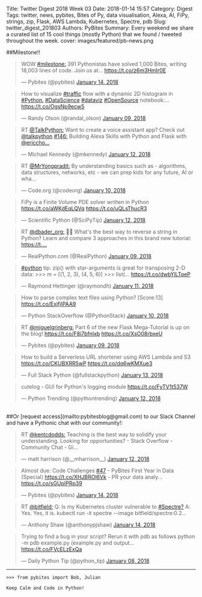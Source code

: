 Title: Twitter Digest 2018 Week 03
Date: 2018-01-14 15:57
Category: Digest
Tags: twitter, news, pybites, Bites of Py, data visualisation, Alexa, AI, FiPy, strings, zip, Flask, AWS Lambda, Kubernetes, Spectre, pdb
Slug: twitter_digest_201803
Authors: PyBites
Summary: Every weekend we share a curated list of 15 cool things (mostly Python) that we found / tweeted throughout the week.
cover: images/featured/pb-news.png

##Milestone!!

<blockquote class="twitter-tweet"><p>WOW <a href="https://twitter.com/search/#milestone:" target="_blank">#milestone:</a> 391 Pythonistas have solved 1,000 Bites, writing 18,003 lines of code. Join us at… <a href="https://t.co/z6m3HmIr0E" title="https://t.co/z6m3HmIr0E" target="_blank">https://t.co/z6m3HmIr0E</a></p>— Pybites (@pybites) <a href="https://twitter.com/pybites/status/952485653413007360" data-datetime="2018-01-14T10:20:50+00:00">January 14, 2018</a></blockquote>

<blockquote class="twitter-tweet"><p>How to visualize <a href="https://twitter.com/search/#traffic" target="_blank">#traffic</a> flow with a dynamic 2D histogram in <a href="https://twitter.com/search/#Python." target="_blank">#Python.</a> <a href="https://twitter.com/search/#DataScience" target="_blank">#DataScience</a> <a href="https://twitter.com/search/#dataviz" target="_blank">#dataviz</a> <a href="https://twitter.com/search/#OpenSource" target="_blank">#OpenSource</a> notebook:… <a href="https://t.co/OgsNp9ecw5" title="https://t.co/OgsNp9ecw5" target="_blank">https://t.co/OgsNp9ecw5</a></p>— Randy Olson (@randal_olson) <a href="https://twitter.com/randal_olson/status/950761680065081344" data-datetime="2018-01-09T16:10:23+00:00">January 09, 2018</a></blockquote>

<blockquote class="twitter-tweet"><p>RT <a href="https://twitter.com/@TalkPython:" target="_blank">@TalkPython:</a> Want to create a voice assistant app? Check out <a href="https://twitter.com/@talkpython" target="_blank">@talkpython</a> <a href="https://twitter.com/search/#146:" target="_blank">#146:</a> Building Alexa Skills with Python and Flask with <a href="https://twitter.com/@ericcho…" target="_blank">@ericcho…</a></p>— Michael Kennedy (@mkennedy) <a href="https://twitter.com/mkennedy/status/951605713712816128" data-datetime="2018-01-12T00:04:16+00:00">January 12, 2018</a></blockquote>

<blockquote class="twitter-tweet"><p>RT <a href="https://twitter.com/@MrYongpradit:" target="_blank">@MrYongpradit:</a> By understanding basics such as - algorithms, data structures, networks, etc - we can prep kids for any future, AI or wha…</p>— Code.org (@codeorg) <a href="https://twitter.com/codeorg/status/951211133045583872" data-datetime="2018-01-10T21:56:21+00:00">January 10, 2018</a></blockquote>

<blockquote class="twitter-tweet"><p>FiPy is a Finite Volume PDE solver written in Python <a href="https://t.co/aWKdEqLQVq" title="https://t.co/aWKdEqLQVq" target="_blank">https://t.co/aWKdEqLQVq</a> <a href="https://t.co/uQLsThucR3" title="https://t.co/uQLsThucR3" target="_blank">https://t.co/uQLsThucR3</a></p>— Scientific Python (@SciPyTip) <a href="https://twitter.com/SciPyTip/status/951943154185527296" data-datetime="2018-01-12T22:25:08+00:00">January 12, 2018</a></blockquote>

<blockquote class="twitter-tweet"><p>RT <a href="https://twitter.com/@dbader_org:" target="_blank">@dbader_org:</a> 🐍📰 What's the best way to reverse a string in Python? Learn and compare 3 approaches in this brand new tutorial: <a href="https://t.…" title="https://t.…" target="_blank">https://t.…</a></p>— RealPython.com (@RealPython) <a href="https://twitter.com/RealPython/status/950766198362460160" data-datetime="2018-01-09T16:28:20+00:00">January 09, 2018</a></blockquote>

<blockquote class="twitter-tweet"><p><a href="https://twitter.com/search/#python" target="_blank">#python</a> tip: zip() with star-arguments is great for transposing 2-D data: &gt;&gt;&gt; m = [(1, 2, 3), (4, 5, 6)] &gt;&gt;&gt; list(… <a href="https://t.co/dwbYlLTqeP" title="https://t.co/dwbYlLTqeP" target="_blank">https://t.co/dwbYlLTqeP</a></p>— Raymond Hettinger (@raymondh) <a href="https://twitter.com/raymondh/status/951548193363275776" data-datetime="2018-01-11T20:15:42+00:00">January 11, 2018</a></blockquote>

<blockquote class="twitter-tweet"><p>How to parse complex text files using Python? [Score:13] <a href="https://t.co/ExjfjIPAA9" title="https://t.co/ExjfjIPAA9" target="_blank">https://t.co/ExjfjIPAA9</a></p>— Python StackOverflow (@PythonStack) <a href="https://twitter.com/PythonStack/status/951075874169860098" data-datetime="2018-01-10T12:58:53+00:00">January 10, 2018</a></blockquote>

<blockquote class="twitter-tweet"><p>RT <a href="https://twitter.com/@miguelgrinberg:" target="_blank">@miguelgrinberg:</a> Part 6 of the new Flask Mega-Tutorial is up on the blog! <a href="https://t.co/F8i7bfnlxb" title="https://t.co/F8i7bfnlxb" target="_blank">https://t.co/F8i7bfnlxb</a> <a href="https://t.co/XsO08rbxeU" title="https://t.co/XsO08rbxeU" target="_blank">https://t.co/XsO08rbxeU</a></p>— Pybites (@pybites) <a href="https://twitter.com/pybites/status/950797645064429568" data-datetime="2018-01-09T18:33:18+00:00">January 09, 2018</a></blockquote>

<blockquote class="twitter-tweet"><p>How to build a Serverless URL shortener using AWS Lambda and S3 <a href="https://t.co/CKUBXRR5wP" title="https://t.co/CKUBXRR5wP" target="_blank">https://t.co/CKUBXRR5wP</a> <a href="https://t.co/dq6wKMXue3" title="https://t.co/dq6wKMXue3" target="_blank">https://t.co/dq6wKMXue3</a></p>— Full Stack Python (@fullstackpython) <a href="https://twitter.com/fullstackpython/status/952282621261819904" data-datetime="2018-01-13T20:54:04+00:00">January 13, 2018</a></blockquote>

<blockquote class="twitter-tweet"><p>cutelog - GUI for Python's logging module <a href="https://t.co/FyTV1t537W" title="https://t.co/FyTV1t537W" target="_blank">https://t.co/FyTV1t537W</a></p>— Python Trending (@pythontrending) <a href="https://twitter.com/pythontrending/status/951784115501699072" data-datetime="2018-01-12T11:53:11+00:00">January 12, 2018</a></blockquote>

<br>
##Or [request access](mailto:pybitesblog@gmail.com) to our Slack Channel and have a Pythonic chat with our community!:

<blockquote class="twitter-tweet"><p>RT <a href="https://twitter.com/@kentcdodds:" target="_blank">@kentcdodds:</a> Teaching is the best way to solidify your understanding. Looking for opportunities? - Stack Overflow - Community Chat - Gi…</p>— matt harrison (@__mharrison__) <a href="https://twitter.com/__mharrison__/status/951646708299055104" data-datetime="2018-01-12T02:47:10+00:00">January 12, 2018</a></blockquote>

<blockquote class="twitter-tweet"><p>Almost due: Code Challenges <a href="https://twitter.com/search/#47" target="_blank">#47</a> - PyBites First Year in Data (Special) <a href="https://t.co/XHJBROl6Vk" title="https://t.co/XHJBROl6Vk" target="_blank">https://t.co/XHJBROl6Vk</a> - PR your data analy… <a href="https://t.co/sGUpIPRp39" title="https://t.co/sGUpIPRp39" target="_blank">https://t.co/sGUpIPRp39</a></p>— Pybites (@pybites) <a href="https://twitter.com/pybites/status/952332149910310914" data-datetime="2018-01-14T00:10:52+00:00">January 14, 2018</a></blockquote>

<blockquote class="twitter-tweet"><p>RT <a href="https://twitter.com/@bitfield:" target="_blank">@bitfield:</a> Q: Is my Kubernetes cluster vulnerable to <a href="https://twitter.com/search/#Spectre?" target="_blank">#Spectre?</a> A: Yes. Yes, it is. kubectl run -it spectre --image bitfield/spectre:0.2…</p>— Anthony Shaw (@anthonypjshaw) <a href="https://twitter.com/anthonypjshaw/status/952479962065289216" data-datetime="2018-01-14T09:58:13+00:00">January 14, 2018</a></blockquote>

<blockquote class="twitter-tweet"><p>Trying to find a bug in your script? Rerun it with pdb as follows python -m pdb example.py (example.py and output… <a href="https://t.co/FVcELzExQa" title="https://t.co/FVcELzExQa" target="_blank">https://t.co/FVcELzExQa</a></p>— Daily Python Tip (@python_tip) <a href="https://twitter.com/python_tip/status/950275889127936000" data-datetime="2018-01-08T08:00:01+00:00">January 08, 2018</a></blockquote>

---

	>>> from pybites import Bob, Julian

	Keep Calm and Code in Python!
